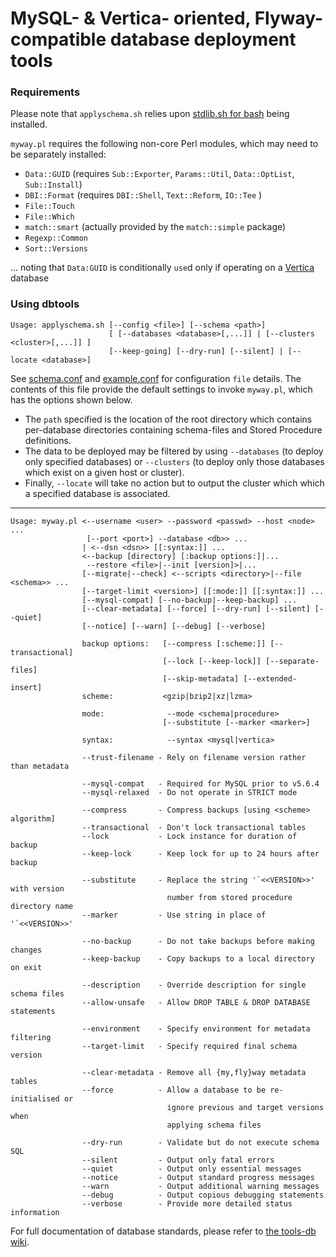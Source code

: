 
MySQL- & Vertica- oriented, Flyway-compatible database deployment tools
=======================================================================

### Requirements
Please note that `applyschema.sh` relies upon [stdlib.sh for bash](https://github.com/srcshelton/stdlib.sh) being installed.

`myway.pl` requires the following non-core Perl modules, which may need to be separately installed:

* `Data::GUID` (requires `Sub::Exporter`, `Params::Util`, `Data::OptList`, `Sub::Install`)
* `DBI::Format` (requires `DBI::Shell`, `Text::Reform`, `IO::Tee` )
* `File::Touch`
* `File::Which`
* `match::smart` (actually provided by the `match::simple` package)
* `Regexp::Common`
* `Sort::Versions`

... noting that `Data:GUID` is conditionally `use`d only if operating on a [Vertica](https://my.vertica.com/) database

### Using dbtools

```
Usage: applyschema.sh [--config <file>] [--schema <path>]
                      [ [--databases <database>[,...]] | [--clusters <cluster>[,...]] ]
                      [--keep-going] [--dry-run] [--silent] | [--locate <database>]
```

See [schema.conf](../../blob/master/conf/schema.conf) and [example.conf](../../blob/master/conf/schema.example.conf) for configuration `file` details.  The contents of this file provide the default settings to invoke `myway.pl`, which has the options shown below.
* The `path` specified is the location of the root directory which contains per-database directories containing schema-files and Stored Procedure definitions.
* The data to be deployed may be filtered by using `--databases` (to deploy only specified databases) or `--clusters` (to deploy only those databases which exist on a given host or cluster).
* Finally, `--locate` will take no action but to output the cluster which which a specified database is associated.

***

```
Usage: myway.pl <--username <user> --password <passwd> --host <node> ...
                 [--port <port>] --database <db>> ...
                | <--dsn <dsn>> [[:syntax:]] ...
                <--backup [directory] [:backup options:]|...
                 --restore <file>|--init [version]>|...
                [--migrate|--check] <--scripts <directory>|--file <schema>> ...
                [--target-limit <version>] [[:mode:]] [[:syntax:]] ...
                [--mysql-compat] [--no-backup|--keep-backup] ...
                [--clear-metadata] [--force] [--dry-run] [--silent] [--quiet]
                [--notice] [--warn] [--debug] [--verbose]

                backup options:   [--compress [:scheme:]] [--transactional]
                                  [--lock [--keep-lock]] [--separate-files]
                                  [--skip-metadata] [--extended-insert]
                scheme:           <gzip|bzip2|xz|lzma>

                mode:              --mode <schema|procedure>
                                  [--substitute [--marker <marker>]

                syntax:            --syntax <mysql|vertica>

                --trust-filename - Rely on filename version rather than metadata

                --mysql-compat   - Required for MySQL prior to v5.6.4
                --mysql-relaxed  - Do not operate in STRICT mode

                --compress       - Compress backups [using <scheme> algorithm]
                --transactional  - Don't lock transactional tables
                --lock           - Lock instance for duration of backup
                --keep-lock      - Keep lock for up to 24 hours after backup

                --substitute     - Replace the string '`<<VERSION>>' with version
                                   number from stored procedure directory name
                --marker         - Use string in place of '`<<VERSION>>'

                --no-backup      - Do not take backups before making changes
                --keep-backup    - Copy backups to a local directory on exit

                --description    - Override description for single schema files
                --allow-unsafe   - Allow DROP TABLE & DROP DATABASE statements

                --environment    - Specify environment for metadata filtering
                --target-limit   - Specify required final schema version

                --clear-metadata - Remove all {my,fly}way metadata tables
                --force          - Allow a database to be re-initialised or
                                   ignore previous and target versions when
                                   applying schema files

                --dry-run        - Validate but do not execute schema SQL
                --silent         - Output only fatal errors
                --quiet          - Output only essential messages
                --notice         - Output standard progress messages
                --warn           - Output additional warning messages
                --debug          - Output copious debugging statements
                --verbose        - Provide more detailed status information
```

For full documentation of database standards, please refer to [the tools-db wiki](../../wiki/Schema-Standards).
